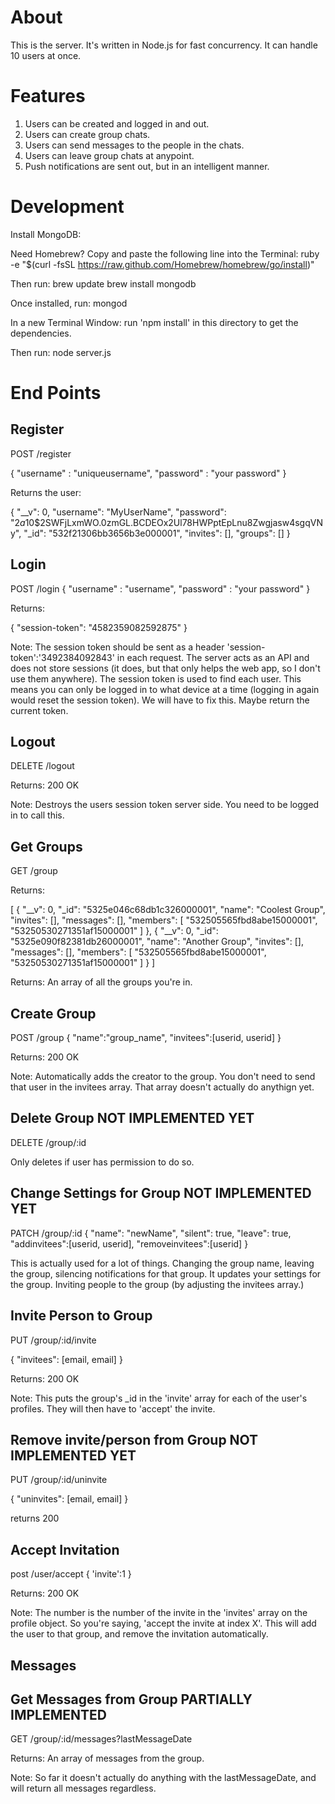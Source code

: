 # About

This is the server. It's written in Node.js for fast concurrency. It can handle 10 users at once.

# Features

1. Users can be created and logged in and out.
2. Users can create group chats.
3. Users can send messages to the people in the chats.
4. Users can leave group chats at anypoint.
5. Push notifications are sent out, but in an intelligent manner.

# Development

Install MongoDB:

Need Homebrew? Copy and paste the following line into the Terminal:
ruby -e "$(curl -fsSL https://raw.github.com/Homebrew/homebrew/go/install)"

Then run:
brew update
brew install mongodb

Once installed, run:
mongod

In a new Terminal Window:
run 'npm install' in this directory to get the dependencies.

Then run:
node server.js


# End Points

## Register
POST /register

{
	"username" : "uniqueusername",
	"password" : "your password"
}

Returns the user:

{
  "__v": 0,
  "username": "MyUserName",
  "password": "$2a$10$2SWFjLxmWO.0zmGL.BCDEOx2Ul78HWPptEpLnu8Zwgjasw4sgqVNy",
  "_id": "532f21306bb3656b3e000001",
  "invites": [],
  "groups": []
}

## Login
POST /login
{
	"username" : "username",
	"password" : "your password"
}

Returns:

{
	"session-token": "4582359082592875"
}

Note:
The session token should be sent as a header 'session-token':'3492384092843' in each request. The server acts as an API and does not store sessions (it does, but that only helps the web app, so I don't use them anywhere). The session token is used to find each user. This means you can only be logged in to what device at a time (logging in again would reset the session token). We will have to fix this. Maybe return the current token.

## Logout
DELETE /logout

Returns: 200 OK

Note:
Destroys the users session token server side. You need to be logged in to call this.

## Get Groups
GET /group

Returns:

[
  {
    "__v": 0,
    "_id": "5325e046c68db1c326000001",
    "name": "Coolest Group",
    "invites": [],
    "messages": [],
    "members": [
      "532505565fbd8abe15000001",
      "53250530271351af15000001"
    ]
  },
  {
    "__v": 0,
    "_id": "5325e090f82381db26000001",
    "name": "Another Group",
    "invites": [],
    "messages": [],
    "members": [
      "532505565fbd8abe15000001",
      "53250530271351af15000001"
    ]
  }
]

Returns:
An array of all the groups you're in.

## Create Group
POST /group
{
	"name":"group_name",
	"invitees":[userid, userid]
}

Returns:
200 OK

Note:
Automatically adds the creator to the group. You don't need to send that user in the invitees array. That array doesn't actually do anythign yet.


## Delete Group NOT IMPLEMENTED YET
DELETE /group/:id

Only deletes if user has permission to do so.


## Change Settings for Group NOT IMPLEMENTED YET
PATCH /group/:id
{
	"name": "newName",
	"silent": true,
	"leave": true,
	"addinvitees":[userid, userid],
	"removeinvitees":[userid]
}

This is actually used for a lot of things. Changing the group name, leaving the group,
silencing notifications for that group. It updates your settings for the group. Inviting
people to the group (by adjusting the invitees array.)

## Invite Person to Group
PUT /group/:id/invite

{
	"invitees": [email, email]
}

Returns:
200 OK

Note:
This puts the group's _id in the 'invite' array for each of the user's profiles. They will then have to 'accept' the invite.

## Remove invite/person from Group NOT IMPLEMENTED YET
PUT /group/:id/uninvite

{
	"uninvites": [email, email]
}

returns 200

## Accept Invitation
post /user/accept
{
	'invite':1
}

Returns:
200 OK

Note:
The number is the number of the invite in the 'invites' array on the profile object. So you're saying, 'accept the invite at index X'. This will add the user to that group, and remove the invitation automatically.

## Messages

## Get Messages from Group PARTIALLY IMPLEMENTED

GET /group/:id/messages?lastMessageDate

Returns:
An array of messages from the group.

Note:
So far it doesn't actually do anything with the lastMessageDate, and will return all messages regardless.
